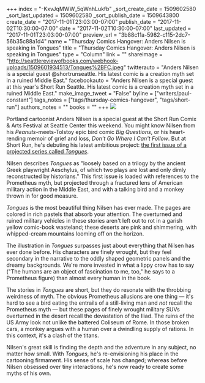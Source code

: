 +++
index = "-KxvJqMWW_5qWnhLukfb"
_sort_create_date = 1509602580
_sort_last_updated = 1509602580
_sort_publish_date = 1509643800
create_date = "2017-11-01T23:03:00-07:00"
publish_date = "2017-11-02T10:30:00-07:00"
date = "2017-11-02T10:30:00-07:00"
last_updated = "2017-11-01T23:03:00-07:00"
preview_url = "3b88c11a-5982-c115-2dc7-56b35c88a1d4"
name = "Thursday Comics Hangover: Anders Nilsen is speaking in Tongues"
title = "Thursday Comics Hangover: Anders Nilsen is speaking in Tongues"
type = "Column"
link = ""
shareimage = "http://seattlereviewofbooks.com/webhook-uploads/1509601934513/Tongues%2BFC.jpeg"
twitterauto = "Anders Nilsen is a special guest @shortrunseattle. His latest comic is a creation myth set in a ruined Middle East."
facebookauto = "Anders Nilsen is a special guest at this year's Short Run Seattle. His latest comic is a creation myth set in a ruined Middle East."
make_image_tweet = "False"
byline = ["writers/paul-constant"]
tags_notes = ["tags/thursday-comics-hangover", "tags/short-run"]
authors_notes = ""
books = ""
+++
![](/webhook-uploads/1509601934513/Tongues%2BFC.jpeg)

Portland cartoonist Anders Nilsen is a special guest at the Short Run Comix & Arts Festival at Seattle Center this weekend. You might know Nilsen from his *Peanuts*-meets-Tolstoy epic bird comic *Big Questions*, or his heart-rending memoir of grief and loss, *Don't Go Where I Can't Follow*. But at Short Run, he's debuting his latest ambitious project: [the first issue of a projected series called *Tongues*](https://www.andersbrekhusnilsen.com/tongues/).

Nilsen describes *Tongues* as "loosely based on a trilogy by the ancient Greek playwright Aeschylus, of which two plays are lost and only dimly reconstructed by historians." This first issue is loaded with references to the Prometheus myth, but projected through a fractured lens of American military action in the Middle East, and with a talking bird and a monkey thrown in for good measure.

*Tongues* is the most beautiful thing Nilsen has ever made. The pages are colored in rich pastels that absorb your attention. The overturned and ruined military vehicles in these stories aren't left out to rot in a garish yellow comic-book wasteland; these deserts are pink and shimmering, with whipped-cream mountains looming off on the horizon.

The illustration in *Tongues* surpasses just about everything that Nilsen has ever done before. His characters are finely wrought, but they feel secondary in the narrative to the oddly shaped geometric panels and the dreamy backgrounds. We're more invested in what a lippy crow has to say ("The humans are an object of fascination to me, too," he says to a Prometheus figure) than almost every human in the book.

The stories in *Tongues* are short, but they do resonate with the throbbing weirdness of myth. The obvious Prometheus allusions are one thing — it's hard to see a bird eating the entrails of a still-living man and *not* recall the Prometheus myth — but these pages of finely wrought military SUVs overturned in the desert recall the devastation of the Iliad. The ruins of the US Army look not unlike the battered Coliseum of Rome. In those broken cars, a monkey argues with a human over a dwindling supply of rations. In this context, it's a clash of the titans.

Nilsen's great skill is finding the depth and the adventure in any subject, no matter how small. With *Tongues*, he's re-envisioning his place in the cartooning firmament. His sense of scale has changed; whereas before Nilsen obsessed over tiny interactions, he's now ready to create some myths of his own.

